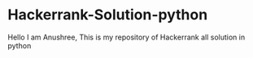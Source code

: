 # Hackerrank-Solution-python
Hello I am Anushree, This is my repository of Hackerrank all solution in python
